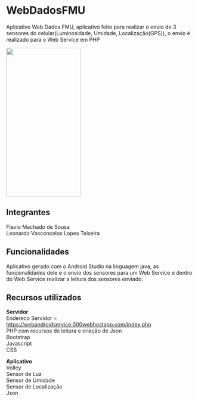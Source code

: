 # WebDadosFMU

Aplicativo Web Dados FMU, aplicativo feito para realizar o envio de 3 sensores do celular(Luminosidade, Umidade, Localização(GPS)),
o envio é realizado para o Web Service em PHP

<img src="https://i.ibb.co/DWFnSKm/index.jpg" width="200" height="400">

## Integrantes
 Flavio Machado de Sousa
<br>Leonardo Vasconcelos Lopes Teixeira

## Funcionalidades
Aplicativo gerado com o Android Studio na linguagem java, as funcionalidades dele e o envio dos sensores para um Web Service e dentro do Web Service
realizar a leitura dos sensores enviado.

## Recursos utilizados
**Servidor**
<br>Endereco Servidor = https://webandroidservice.000webhostapp.com/index.php
<br>PHP com recursos de leitura e criação de Json
<br>Bootstrap
<br>Javascript
<br>CSS<br>

**Aplicativo**
<br>Volley
<br>Sensor de Luz
<br>Sensor de Umidade
<br>Sensor de Localização
<br>Json